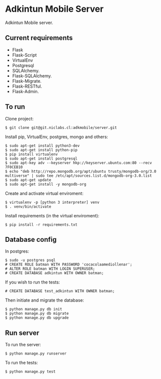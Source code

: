 Adkintun Mobile Server
======================

Adkintun Mobile server.

Current requirements
--------------------

* Flask
* Flask-Script
* VirtualEnv
* Postgresql
* SQLAlchemy.
* Flask-SQLAlchemy.
* Flask-Migrate.
* Flask-RESTful.
* Flask-Admin.

To run
------
Clone project:

```
$ git clone git@git.niclabs.cl:adkmobile/server.git
```

Install pip, VirtualEnv, postgres, mongo and others:

```
$ sudo apt-get install python3-dev
$ sudo apt-get install python-pip
$ pip install virtualenv
$ sudo apt-get install postgresql
$ sudo apt-key adv --keyserver hkp://keyserver.ubuntu.com:80 --recv 7F0CEB10
$ echo "deb http://repo.mongodb.org/apt/ubuntu trusty/mongodb-org/3.0 multiverse" | sudo tee /etc/apt/sources.list.d/mongodb-org-3.0.list
$ sudo apt-get update  
$ sudo apt-get install -y mongodb-org
```

Create and activate virtual enviroment:

```
$ virtualenv -p [python 3 interpreter] venv  
$ . venv/bin/activate
```

Install requirements (in the virtual enviroment):

```
$ pip install -r requirements.txt
```

Database config
---------------
In postgres:

```
$ sudo -u postgres psql
# CREATE ROLE batman WITH PASSWORD 'cocacolaamediollenar';
# ALTER ROLE batman WITH LOGIN SUPERUSER;
# CREATE DATABASE adkintun WITH OWNER batman;
```

If you wish to run the tests:

```
# CREATE DATABASE test_adkintun WITH OWNER batman;
```

Then initiate and migrate the database:

```
$ python manage.py db init
$ python manage.py db migrate
$ python manage.py db upgrade
```

Run server
----------
To run the server:

```
$ python manage.py runserver
```

To run the tests:

```
$ python manage.py test
```

